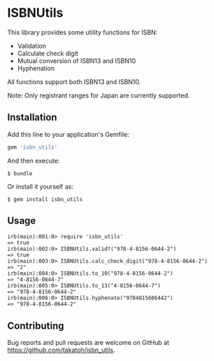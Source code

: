 # ISBNUtils

This library provides some utility functions for ISBN:

- Validation
- Calculate check digit
- Mutual conversion of ISBN13 and ISBN10
- Hyphenation

All functions support both ISBN13 and ISBN10.

Note: Only registrant ranges for Japan are currently supported.

## Installation

Add this line to your application's Gemfile:

```ruby
gem 'isbn_utils'
```

And then execute:

    $ bundle

Or install it yourself as:

    $ gem install isbn_utils

## Usage

    irb(main):001:0> require 'isbn_utils'
    => true
    irb(main):002:0> ISBNUtils.valid?("978-4-8156-0644-2")
    => true
    irb(main):003:0> ISBNUtils.calc_check_digit("978-4-8156-0644-2")
    => "2"
    irb(main):004:0> ISBNUtils.to_10("978-4-8156-0644-2")
    => "4-8156-0644-7"
    irb(main):005:0> ISBNUtils.to_13("4-8156-0644-7")
    => "978-4-8156-0644-2"
    irb(main):006:0> ISBNUtils.hyphenate("9784815606442")
    => "978-4-8156-0644-2"

## Contributing

Bug reports and pull requests are welcome on GitHub at
https://github.com/takatoh/isbn_utils.
